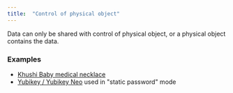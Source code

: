 ```yaml
---
title:  "Control of physical object"
---
```


Data can only be shared with control of physical object, or a physical object contains the data.

### Examples
* [Khushi Baby medical necklace](http://www.khushibaby.org/)
* [Yubikey / Yubikey Neo](https://www.yubico.com/products/yubikey-hardware/) used in "static password" mode
